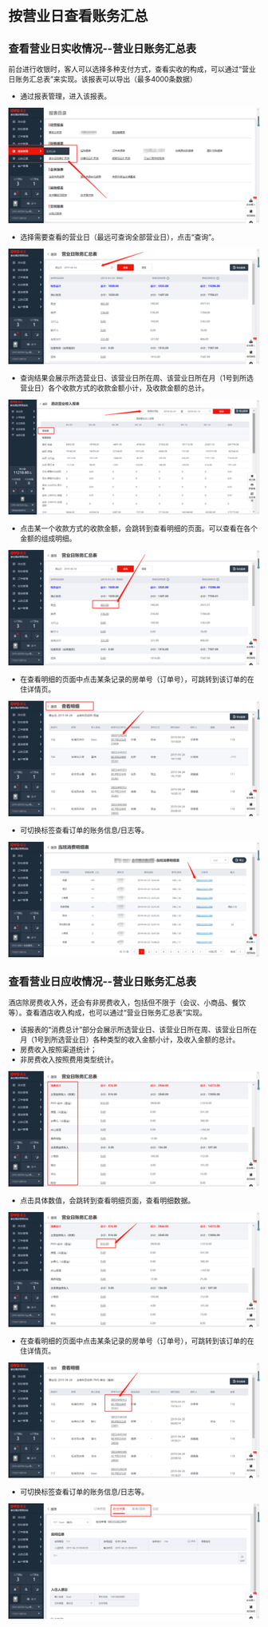 # 按营业日查看账务汇总

## 查看营业日实收情况--营业日账务汇总表

前台进行收银时，客人可以选择多种支付方式，查看实收的构成，可以通过“营业日账务汇总表”来实现。该报表可以导出（最多4000条数据）

* 通过报表管理，进入该报表。

![](../../../.gitbook/assets/image%20%28907%29.png)

* 选择需要查看的营业日（最远可查询全部营业日），点击“查询”。

![](../../../.gitbook/assets/image%20%28337%29.png)

* 查询结果会展示所选营业日、该营业日所在周、该营业日所在月（1号到所选营业日）各个收款方式的收款金额小计，及收款金额的总计。

![](../../../.gitbook/assets/image%20%28420%29.png)

* 点击某一个收款方式的收款金额，会跳转到查看明细的页面。可以查看在各个金额的组成明细。

![](../../../.gitbook/assets/image%20%28370%29.png)

* 在查看明细的页面中点击某条记录的房单号（订单号），可跳转到该订单的在住详情页。

![](../../../.gitbook/assets/image%20%28715%29.png)

* 可切换标签查看订单的账务信息/日志等。

![](../../../.gitbook/assets/image%20%281%29.png)

## 查看营业日应收情况--营业日账务汇总表

酒店除房费收入外，还会有非房费收入，包括但不限于（会议、小商品、餐饮等）。查看酒店收入构成，也可以通过“营业日账务汇总表”实现。

* 该报表的“消费总计”部分会展示所选营业日、该营业日所在周、该营业日所在月（1号到所选营业日）各种类型的收入金额小计，及收入金额的总计。
*  房费收入按照渠道统计；
* 非房费收入按照费用类型统计。

![](../../../.gitbook/assets/image%20%28742%29.png)

* 点击具体数值，会跳转到查看明细页面，查看明细数据。

![](../../../.gitbook/assets/image%20%28417%29.png)

* 在查看明细的页面中点击某条记录的房单号（订单号），可跳转到该订单的在住详情页。

![](../../../.gitbook/assets/image%20%28497%29.png)

* 可切换标签查看订单的账务信息/日志等。

![](../../../.gitbook/assets/image%20%28363%29.png)

